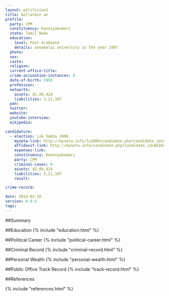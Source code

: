 ```yaml
---
layout: politician2
title: bellarmin av
profile: 
  party: CPM
  constituency: Kanniyakumari
  state: Tamil Nadu
  education: 
    level: Post Graduate
    details: annamalai university in the year 1997
  photo: 
  sex: 
  caste: 
  religion: 
  current-office-title: 
  crime-accusation-instances: 0
  date-of-birth: 1955
  profession: 
  networth: 
    assets: 42,09,424
    liabilities: 3,21,107
  pan: 
  twitter: 
  website: 
  youtube-interview: 
  wikipedia: 

candidature: 
  - election: Lok Sabha 2009
    myneta-link: http://myneta.info/ls2009/candidate.php?candidate_id=8616
    affidavit-link: http://myneta.info/candidate.php?candidate_id=8616&scan=original
    expenses-link: 
    constituency: Kanniyakumari 
    party: CPM
    criminal-cases: 0
    assets: 42,09,424
    liabilities: 3,21,107
    result:  

crime-record: 

date: 2014-01-28
version: 0.0.5
tags: 
---
```

##Summary


##Education
{% include "education.html" %}


##Political Career
{% include "political-career.html" %}


##Criminal Record
{% include "criminal-record.html" %}


##Personal Wealth
{% include "personal-wealth.html" %}


##Public Office Track Record
{% include "track-record.html" %}


##References


{% include "references.html" %}